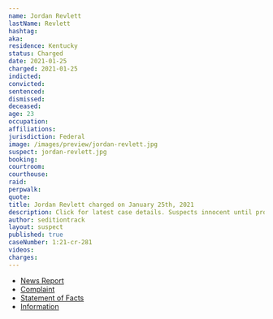 ```yaml
---
name: Jordan Revlett
lastName: Revlett
hashtag:
aka:
residence: Kentucky
status: Charged
date: 2021-01-25
charged: 2021-01-25
indicted:
convicted: 
sentenced: 
dismissed: 
deceased:
age: 23
occupation:
affiliations:
jurisdiction: Federal
image: /images/preview/jordan-revlett.jpg
suspect: jordan-revlett.jpg
booking:
courtroom:
courthouse:
raid:
perpwalk:
quote:
title: Jordan Revlett charged on January 25th, 2021
description: Click for latest case details. Suspects innocent until proven guilty.
author: seditiontrack
layout: suspect
published: true
caseNumber: 1:21-cr-281
videos:
charges:
---
```

- [News Report](https://www.wkyt.com/2021/01/26/feds-charge-5th-kentucky-resident-in-capitol-violence/)
- [Complaint](https://www.justice.gov/opa/page/file/1361051/download)
- [Statement of Facts](https://www.justice.gov/opa/page/file/1361051/download)
- [Information](https://www.justice.gov/usao-dc/case-multi-defendant/file/1384871/download)
